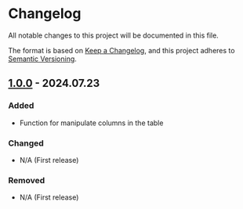 # Changelog

All notable changes to this project will be documented in this file.

The format is based on [Keep a Changelog](https://keepachangelog.com/en/1.1.0/),
and this project adheres to [Semantic Versioning](https://semver.org/spec/v2.0.0.html).

## [1.0.0] - 2024.07.23

### Added

- Function for manipulate columns in the table

### Changed

- N/A (First release)

### Removed

- N/A (First release)

[unreleased]: https://github.com/dplocki/markdown-table-columns-shifter/compare/v1.0.0...HEAD
[1.0.0]: https://github.com/dplocki/markdown-table-columns-shifter/releases/tag/v1.0.0
